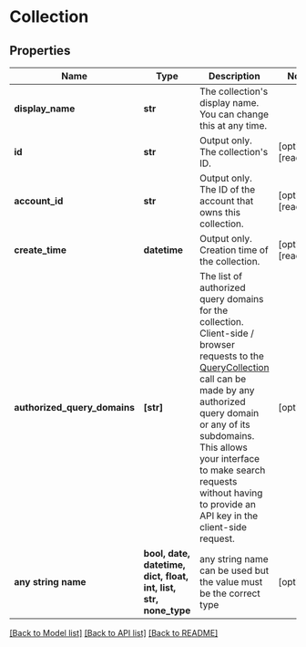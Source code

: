 # Collection


## Properties
Name | Type | Description | Notes
------------ | ------------- | ------------- | -------------
**display_name** | **str** | The collection&#39;s display name. You can change this at any time. | 
**id** | **str** | Output only. The collection&#39;s ID. | [optional] [readonly] 
**account_id** | **str** | Output only. The ID of the account that owns this collection. | [optional] [readonly] 
**create_time** | **datetime** | Output only. Creation time of the collection. | [optional] [readonly] 
**authorized_query_domains** | **[str]** | The list of authorized query domains for the collection.  Client-side / browser requests to the [QueryCollection](/api#operation/QueryCollection) call can be made by any authorized query domain or any of its subdomains. This allows your interface to make search requests without having to provide an API key in the client-side request. | [optional] 
**any string name** | **bool, date, datetime, dict, float, int, list, str, none_type** | any string name can be used but the value must be the correct type | [optional]

[[Back to Model list]](../README.md#documentation-for-models) [[Back to API list]](../README.md#documentation-for-api-endpoints) [[Back to README]](../README.md)


